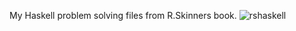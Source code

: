 My Haskell problem solving files from R.Skinners book. 
![rshaskell](https://github.com/user-attachments/assets/dad1ce16-b7e2-4426-ac89-379561650123)
